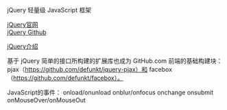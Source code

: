 jQuery 轻量级 JavaScript 框架

[jQuery官网](https://jquery.com/)  
[jQuery Github](https://github.com/jquery/jquery)  

[jQuery介绍](https://www.oschina.net/p/jquery)  




基于 jQuery 简单的接口所构建的扩展库也成为 GitHub.com 前端的基础构建块：
pjax（https://github.com/defunkt/jquery-pjax）和 
facebox（https://github.com/defunkt/facebox）。





JavaScript的事件：
onload/onunload
onblur/onfocus
onchange
onsubmit
onMouseOver/onMouseOut




